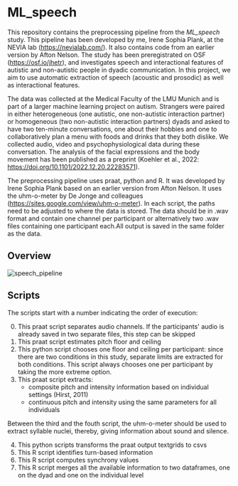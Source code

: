 # ML_speech

This repository contains the preprocessing pipeline from the *ML_speech* study. This pipeline has been developed by me, Irene Sophia Plank, at the NEVIA lab (https://nevialab.com/). It also contains code from an earlier version by Afton Nelson. The study has been preregistrated on OSF (https://osf.io/jhetr), and investigates speech and interactional features of autistic and non-autistic people in dyadic communication. In this project, we aim to use automatic extraction of speech (acoustic and prosodic) as well as interactional features.

The data was collected at the Medical Faculty of the LMU Munich and is part of a larger machine learning project on autism. Strangers were paired in either heterogeneous (one autistic, one non-autistic interaction partner) or homogeneous (two non-autistic interaction partners) dyads and asked to have two ten-minute conversations, one about their hobbies and one to collaboratively plan a menu with foods and drinks that they both dislike. We collected audio, video and psychophysiological data during these conversation. The analysis of the facial expressions and the body movement has been published as a preprint (Koehler et al., 2022: https://doi.org/10.1101/2022.12.20.22283571).

The preprocessing pipeline uses praat, python and R. It was developed by Irene Sophia Plank based on an earlier version from Afton Nelson. It uses the uhm-o-meter by De Jonge and colleagues (https://sites.google.com/view/uhm-o-meter). In each script, the paths need to be adjusted to where the data is stored. The data should be in .wav format and contain one channel per participant or alternatively two .wav files containing one participant each.All output is saved in the same folder as the data. 

## Overview
![speech_pipeline](https://user-images.githubusercontent.com/40594634/214036786-319e1aea-abe2-4e58-b33f-9e32c91d1447.PNG)


## Scripts

The scripts start with a number indicating the order of execution:

0. This praat script separates audio channels. If the participants' audio is already saved in two separate files, this step can be skipped
1. This praat script estimates pitch floor and ceiling
2. This python script chooses one floor and ceiling per participant: since there are two conditions in this study, separate limits are extracted for both conditions. This script always chooses one per participant by taking the more extreme option.
3. This praat script extracts:
	- composite pitch and intensity information based on individual settings (Hirst, 2011)
	- continuous pitch and intensity using the same parameters for all individuals
  
Between the third and the fouth script, the uhm-o-meter should be used to extract syllable nuclei, thereby, giving information about sound and silence.

4. This python scripts transforms the praat output textgrids to csvs
5. This R script identifies turn-based information
6. This R script computes synchrony values
7. This R script merges all the available information to two dataframes, one on the dyad and one on the individual level
